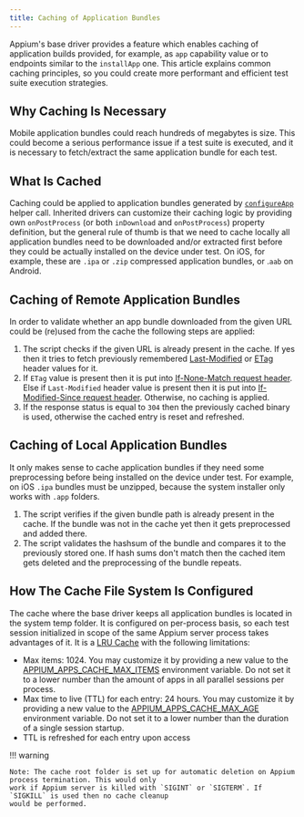 ```yaml
---
title: Caching of Application Bundles
---
```


Appium's base driver provides a feature which enables caching of application builds provided, for example,
as `app` capability value or to endpoints similar to the `installApp` one. This article explains common caching
principles, so you could create more performant and efficient test suite execution strategies.

## Why Caching Is Necessary

Mobile application bundles could reach hundreds of megabytes is size. This could become a serious
performance issue if a test suite is executed, and it is necessary to fetch/extract the same application
bundle for each test.

## What Is Cached

Caching could be applied to application bundles generated by
[`configureApp`](https://github.com/appium/appium/blob/master/packages/base-driver/lib/basedriver/helpers.js#L107) helper call.
Inherited drivers can customize their caching logic by providing own `onPostProcess`
(or both `inDownload` and `onPostProcess`) property definition, but the general
rule of thumb is that we need to cache locally all application bundles need to be downloaded and/or extracted
first before they could be actually installed on the device under test. On iOS, for example, these are `.ipa` or
`.zip` compressed application bundles, or .`aab` on Android.

## Caching of Remote Application Bundles

In order to validate whether an app bundle downloaded from the given URL could be (re)used from the cache the following
steps are applied:

1. The script checks if the given URL is already present in the cache.
   If yes then it tries to fetch previously remembered
   [Last-Modified](https://developer.mozilla.org/en-US/docs/Web/HTTP/Headers/Last-Modified)
   or [ETag](https://developer.mozilla.org/en-US/docs/Web/HTTP/Headers/ETag) header values for it.
2. If `ETag` value is present then it is put into
   [If-None-Match request header](https://developer.mozilla.org/en-US/docs/Web/HTTP/Headers/If-None-Match).
   Else if `Last-Modified` header value is present then it is put into
   [If-Modified-Since request header](https://developer.mozilla.org/en-US/docs/Web/HTTP/Headers/If-Modified-Since).
   Otherwise, no caching is applied.
3. If the response status is equal to `304` then the previously cached binary is used,
   otherwise the cached entry is reset and refreshed.

## Caching of Local Application Bundles

It only makes sense to cache application bundles if they need some preprocessing before being installed on the device under test.
For example, on iOS `.ipa` bundles must be unzipped, because the system installer only works with `.app` folders.

1. The script verifies if the given bundle path is already present in the cache. If the bundle was not in the cache yet
then it gets preprocessed and added there.
2. The script validates the hashsum of the bundle and compares it to the previously stored one. If hash sums don't match
then the cached item gets deleted and the preprocessing of the bundle repeats.

## How The Cache File System Is Configured

The cache where the base driver keeps all application bundles is located in the system temp folder. It is configured
on per-process basis, so each test session initialized in scope of the same Appium server process takes advantages
of it. It is a [LRU Cache](https://www.npmjs.com/package/lru-cache) with the following limitations:

- Max items: 1024. You may customize it by providing a new value to
  the [APPIUM_APPS_CACHE_MAX_ITEMS](../cli/env-vars.md) environment variable.
  Do not set it to a lower number than the amount of apps in all parallel sessions per process.
- Max time to live (TTL) for each entry: 24 hours.
  You may customize it by providing a new value to the
  [APPIUM_APPS_CACHE_MAX_AGE](../cli/env-vars.md) environment variable.
  Do not set it to a lower number than the duration of a single session startup.
- TTL is refreshed for each entry upon access

!!! warning

    Note: The cache root folder is set up for automatic deletion on Appium process termination. This would only
    work if Appium server is killed with `SIGINT` or `SIGTERM`. If `SIGKILL` is used then no cache cleanup
    would be performed.

